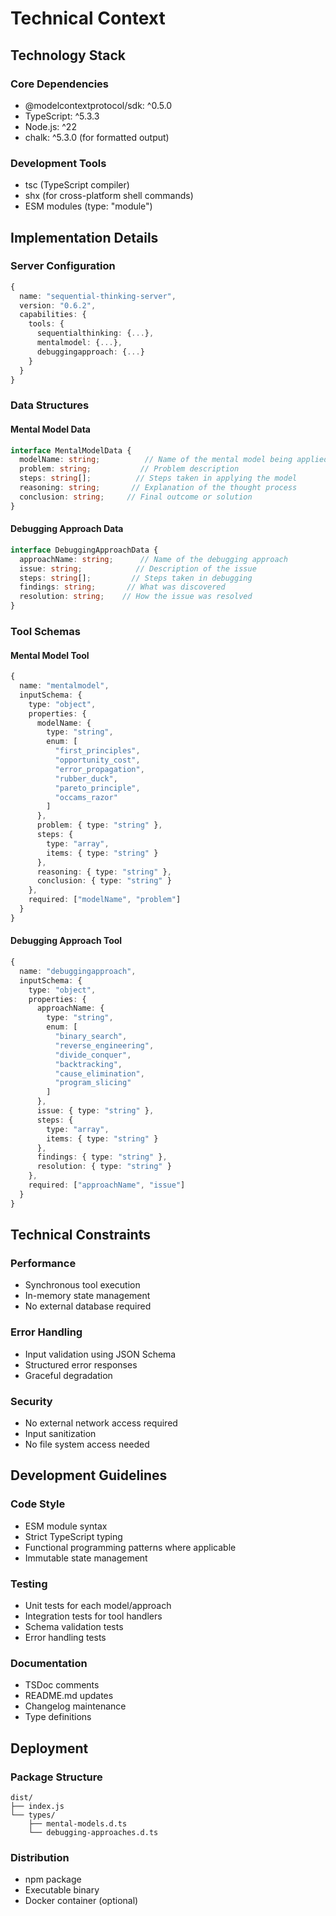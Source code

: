 # Technical Context

## Technology Stack

### Core Dependencies
- @modelcontextprotocol/sdk: ^0.5.0
- TypeScript: ^5.3.3
- Node.js: ^22
- chalk: ^5.3.0 (for formatted output)

### Development Tools
- tsc (TypeScript compiler)
- shx (for cross-platform shell commands)
- ESM modules (type: "module")

## Implementation Details

### Server Configuration
```typescript
{
  name: "sequential-thinking-server",
  version: "0.6.2",
  capabilities: {
    tools: {
      sequentialthinking: {...},
      mentalmodel: {...},
      debuggingapproach: {...}
    }
  }
}
```

### Data Structures

#### Mental Model Data
```typescript
interface MentalModelData {
  modelName: string;          // Name of the mental model being applied
  problem: string;           // Problem description
  steps: string[];          // Steps taken in applying the model
  reasoning: string;       // Explanation of the thought process
  conclusion: string;     // Final outcome or solution
}
```

#### Debugging Approach Data
```typescript
interface DebuggingApproachData {
  approachName: string;      // Name of the debugging approach
  issue: string;            // Description of the issue
  steps: string[];         // Steps taken in debugging
  findings: string;       // What was discovered
  resolution: string;    // How the issue was resolved
}
```

### Tool Schemas

#### Mental Model Tool
```typescript
{
  name: "mentalmodel",
  inputSchema: {
    type: "object",
    properties: {
      modelName: {
        type: "string",
        enum: [
          "first_principles",
          "opportunity_cost",
          "error_propagation",
          "rubber_duck",
          "pareto_principle",
          "occams_razor"
        ]
      },
      problem: { type: "string" },
      steps: { 
        type: "array",
        items: { type: "string" }
      },
      reasoning: { type: "string" },
      conclusion: { type: "string" }
    },
    required: ["modelName", "problem"]
  }
}
```

#### Debugging Approach Tool
```typescript
{
  name: "debuggingapproach",
  inputSchema: {
    type: "object",
    properties: {
      approachName: {
        type: "string",
        enum: [
          "binary_search",
          "reverse_engineering",
          "divide_conquer",
          "backtracking",
          "cause_elimination",
          "program_slicing"
        ]
      },
      issue: { type: "string" },
      steps: {
        type: "array",
        items: { type: "string" }
      },
      findings: { type: "string" },
      resolution: { type: "string" }
    },
    required: ["approachName", "issue"]
  }
}
```

## Technical Constraints

### Performance
- Synchronous tool execution
- In-memory state management
- No external database required

### Error Handling
- Input validation using JSON Schema
- Structured error responses
- Graceful degradation

### Security
- No external network access required
- Input sanitization
- No file system access needed

## Development Guidelines

### Code Style
- ESM module syntax
- Strict TypeScript typing
- Functional programming patterns where applicable
- Immutable state management

### Testing
- Unit tests for each model/approach
- Integration tests for tool handlers
- Schema validation tests
- Error handling tests

### Documentation
- TSDoc comments
- README.md updates
- Changelog maintenance
- Type definitions

## Deployment

### Package Structure
```
dist/
├── index.js
└── types/
    ├── mental-models.d.ts
    └── debugging-approaches.d.ts
```

### Distribution
- npm package
- Executable binary
- Docker container (optional)
